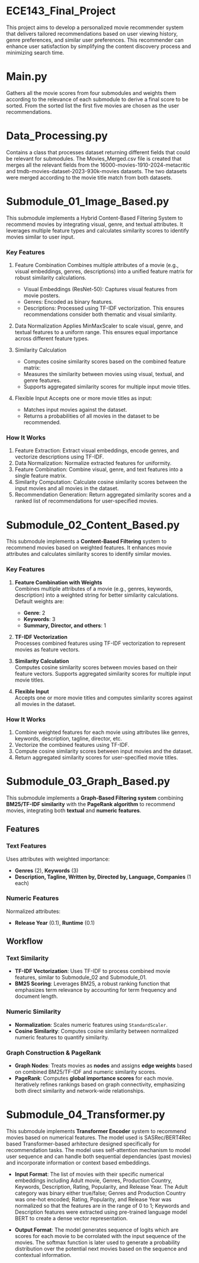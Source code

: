 # ECE143_Final_Project
This project aims to develop a personalized movie recommender system that delivers tailored recommendations based on user viewing history, genre preferences, and similar user preferences. This recommender can enhance user satisfaction by simplifying the content discovery process and minimizing search time.

# Main.py
Gathers all the movie scores from four submodules and weights them according to the relevance of each submodule to derive a final score to be sorted. From the sorted list the first five movies are chosen as the user recommendations.

# Data_Processing.py
Contains a class that processes dataset returning different fields that could be relevant for submodules. The Movies_Merged.csv file is created that merges all the relevant fields from the 16000-movies-1910-2024-metacritic and tmdb-movies-dataset-2023-930k-movies datasets. The two datasets were merged according to the movie title match from both datasets.

# Submodule_01_Image_Based.py 
This submodule implements a Hybrid Content-Based Filtering System to recommend movies by integrating visual, genre, and textual attributes. It leverages multiple feature types and calculates similarity scores to identify movies similar to user input.  

### Key Features
1. Feature Combination
   Combines multiple attributes of a movie (e.g., visual embeddings, genres, descriptions) into a unified feature matrix for robust similarity calculations.
   - Visual Embeddings (ResNet-50): Captures visual features from movie posters.
   - Genres: Encoded as binary features.
   - Descriptions: Processed using TF-IDF vectorization.
This ensures recommendations consider both thematic and visual similarity.

2. Data Normalization
   Applies MinMaxScaler to scale visual, genre, and textual features to a uniform range. This ensures equal importance across different feature types.

3. Similarity Calculation
   - Computes cosine similarity scores based on the combined feature matrix:
   - Measures the similarity between movies using visual, textual, and genre features.
   - Supports aggregated similarity scores for multiple input movie titles.
4. Flexible Input
   Accepts one or more movie titles as input:
   - Matches input movies against the dataset.
   - Returns a probabilities of all movies in the dataset to be recommended. 

### How It Works
1. Feature Extraction: Extract visual embeddings, encode genres, and vectorize descriptions using TF-IDF.
2. Data Normalization: Normalize extracted features for uniformity.
3. Feature Combination: Combine visual, genre, and text features into a single feature matrix.
4. Similarity Computation: Calculate cosine similarity scores between the input movies and all movies in the dataset.
5. Recommendation Generation: Return aggregated similarity scores and a ranked list of recommendations for user-specified movies.

# Submodule_02_Content_Based.py
This submodule implements a **Content-Based Filtering** system to recommend movies based on weighted features. It enhances movie attributes and calculates similarity scores to identify similar movies.

### Key Features
1. **Feature Combination with Weights**  
   Combines multiple attributes of a movie (e.g., genres, keywords, description) into a weighted string for better similarity calculations. Default weights are:
   - **Genre**: 2  
   - **Keywords**: 3  
   - **Summary, Director, and others**: 1  

2. **TF-IDF Vectorization**  
   Processes combined features using TF-IDF vectorization to represent movies as feature vectors.

3. **Similarity Calculation**  
   Computes cosine similarity scores between movies based on their feature vectors. Supports aggregated similarity scores for multiple input movie titles.
   
4. **Flexible Input**  
   Accepts one or more movie titles and computes similarity scores against all movies in the dataset.

### How It Works
1. Combine weighted features for each movie using attributes like genres, keywords, description, tagline, director, etc.
2. Vectorize the combined features using TF-IDF.
3. Compute cosine similarity scores between input movies and the dataset.
4. Return aggregated similarity scores for user-specified movie titles.

# **Submodule_03_Graph_Based.py**
This submodule implements a **Graph-Based Filtering system** combining **BM25/TF-IDF similarity** with the **PageRank algorithm** to recommend movies, integrating both **textual** and **numeric features**.

## **Features**
### **Text Features**  
Uses attributes with weighted importance:  
- **Genres** (2), **Keywords** (3)  
- **Description, Tagline, Written by, Directed by, Language, Companies** (1 each)

### **Numeric Features**  
Normalized attributes:  
- **Release Year** (0.1), **Runtime** (0.1)  

## **Workflow**
### **Text Similarity**  
- **TF-IDF Vectorization**: Uses TF-IDF to process combined movie features, similar to Submodule_02 and Submodule_01. 
- **BM25 Scoring**: Leverages BM25, a robust ranking function that emphasizes term relevance by accounting for term frequency and document length.

### **Numeric Similarity**  
- **Normalization**: Scales numeric features using `StandardScaler`.  
- **Cosine Similarity**: Computes cosine similarity between normalized numeric features to quantify similarity.

### **Graph Construction & PageRank**  
- **Graph Nodes**: Treats movies as **nodes** and assigns **edge weights** based on combined BM25/TF-IDF and numeric similarity scores. 
- **PageRank**: Computes **global importance scores** for each movie. Iteratively refines rankings based on graph connectivity, emphasizing both direct similarity and network-wide relationships. 

# Submodule_04_Transformer.py

This submodule implements **Transformer Encoder** system to recommend movies based on numerical features. The model used is SASRec/BERT4Rec based Transformer-based arhitecture designed specifically for recommendation tasks. The model uses self-attention mechanism to model user sequence and can handle both sequential dependancies (past movies) and incorporate information or context based embeddings. 

 - **Input Format**: The list of movies with their specific numerical embeddings including Adult movie, Genres, Production Country, Keywords, Description, Rating, Popularity, and Release Year. The Adult category was binary either true/false; Genres and Production Country was one-hot encoded; Rating, Popularity, and Release Year was normalized so that the features are in the range of 0 to 1; Keywords and Description features were extracted using pre-trained language model BERT to create a dense vector representation.

 - **Output Format**: The model generates sequence of logits which are scores for each movie to be corrolated with the input sequence of the movies. The softmax function is later used to generate a probability distribution over the potential next movies based on the sequence and contextual information.

